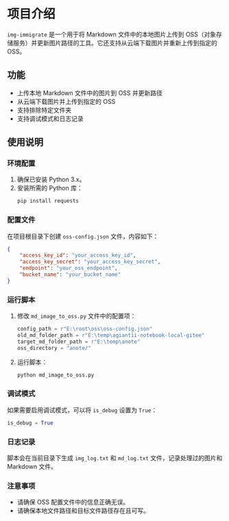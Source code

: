 # 项目介绍

`img-immigrate` 是一个用于将 Markdown 文件中的本地图片上传到 OSS（对象存储服务）并更新图片路径的工具。它还支持从云端下载图片并重新上传到指定的 OSS。

## 功能

- 上传本地 Markdown 文件中的图片到 OSS 并更新路径
- 从云端下载图片并上传到指定的 OSS
- 支持排除特定文件夹
- 支持调试模式和日志记录

## 使用说明

### 环境配置

1. 确保已安装 Python 3.x。
2. 安装所需的 Python 库：
    ```bash
    pip install requests
    ```

### 配置文件

在项目根目录下创建 `oss-config.json` 文件，内容如下：
```json
{
    "access_key_id": "your_access_key_id",
    "access_key_secret": "your_access_key_secret",
    "endpoint": "your_oss_endpoint",
    "bucket_name": "your_bucket_name"
}
```

### 运行脚本

1. 修改 `md_image_to_oss.py` 文件中的配置项：
    ```python
    config_path = r"E:\root\oss\oss-config.json"
    old_md_folder_path = r"E:\temp\agiantii-notebook-local-gitee"
    target_md_folder_path = r"E:\temp\anote"
    oss_directory = "anote/"
    ```

2. 运行脚本：
    ```bash
    python md_image_to_oss.py
    ```

### 调试模式

如果需要启用调试模式，可以将 `is_debug` 设置为 `True`：
```python
is_debug = True
```

### 日志记录

脚本会在当前目录下生成 `img_log.txt` 和 `md_log.txt` 文件，记录处理过的图片和 Markdown 文件。

### 注意事项

- 请确保 OSS 配置文件中的信息正确无误。
- 请确保本地文件路径和目标文件路径存在且可写。

